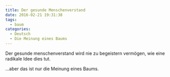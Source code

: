 ```yaml
---
title: Der gesunde Menschenverstand
date: 2016-02-21 19:31:38
tags:
  - baum
categories:
  - Deutsch
  - Die Meinung eines Baums
---
```


Der gesunde menschenverstand wird nie zu begeistern vermögen, wie eine radikale Idee dies tut.


...aber das ist nur die Meinung eines Baums.
